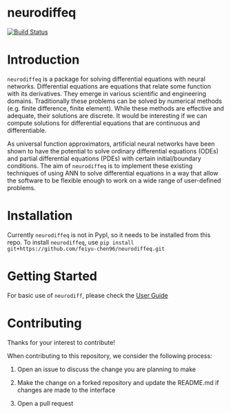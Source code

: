 # neurodiffeq

[![Build Status](https://travis-ci.com/feiyu-chen96/neurodiffeq.svg?branch=master)](https://travis-ci.com/feiyu-chen96/neurodiffeq)

# Introduction

`neurodiffeq` is a package for solving differential equations with neural networks. Differential equations are equations that relate some function with its derivatives. They emerge in various scientific and engineering domains. Traditionally these problems can be solved by numerical methods (e.g. finite difference, finite element). While these methods are effective and adequate, their solutions are discrete. It would be interesting if we can compute solutions for differential equations that are continuous and differentiable.

As universal function approximators, artificial neural networks have been shown to have the potential to solve ordinary differential equations (ODEs) and partial differential equations (PDEs) with certain initial/boundary conditions. The aim of `neurodiffeq` is to implement these existing techniques of using ANN to solve differential equations in a way that allow the software to be flexible enough to work on a wide range of user-defined problems.

# Installation

Currently `neurodiffeq` is not in PypI, so it needs to be installed from this repo. To install `neurodiffeq`, use `pip install git+https://github.com/feiyu-chen96/neurodiffeq.git`

# Getting Started

For basic use of `neurodiff`, please check the [User Guide](notebooks/User_Guide.ipynb)

# Contributing

Thanks for your interest to contribute! 

When contributing to this repository, we consider the following process:

1. Open an issue to discuss the change you are planning to make

2. Make the change on a forked repository and update the README.md if changes are made to the interface

3. Open a pull request

